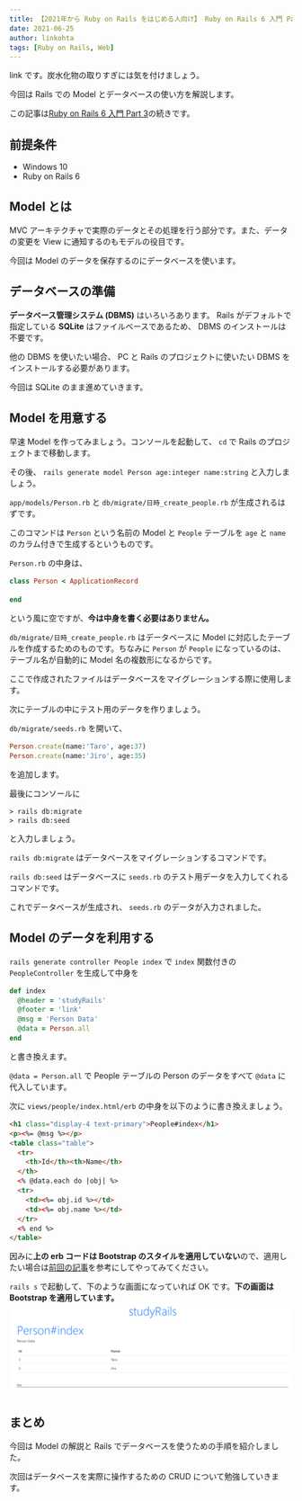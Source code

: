 ```yaml
---
title: 【2021年から Ruby on Rails をはじめる人向け】 Ruby on Rails 6 入門 Part 4 ～データベースを使う～
date: 2021-06-25
author: linkohta
tags: [Ruby on Rails, Web]
---
```


link です。炭水化物の取りすぎには気を付けましょう。

今回は Rails での Model とデータベースの使い方を解説します。

この記事は[Ruby on Rails 6 入門 Part 3](/ruby-on-rails3/)の続きです。

## 前提条件

- Windows 10
- Ruby on Rails 6

## Model とは

MVC アーキテクチャで実際のデータとその処理を行う部分です。また、データの変更を View に通知するのもモデルの役目です。

今回は Model のデータを保存するのにデータベースを使います。

## データベースの準備

**データベース管理システム (DBMS)** はいろいろあります。 Rails がデフォルトで指定している **SQLite** はファイルベースであるため、 DBMS のインストールは不要です。

他の DBMS を使いたい場合、 PC と Rails のプロジェクトに使いたい DBMS をインストールする必要があります。

今回は SQLite のまま進めていきます。

## Model を用意する

早速 Model を作ってみましょう。コンソールを起動して、 `cd` で Rails のプロジェクトまで移動します。

その後、 `rails generate model Person age:integer name:string` と入力しましょう。

`app/models/Person.rb` と `db/migrate/日時_create_people.rb` が生成されるはずです。

このコマンドは `Person` という名前の Model と `People` テーブルを `age` と `name` のカラム付きで生成するというものです。

`Person.rb` の中身は、
```rb
class Person < ApplicationRecord
    
end
```
という風に空ですが、**今は中身を書く必要はありません。**

`db/migrate/日時_create_people.rb` はデータベースに Model に対応したテーブルを作成するためのものです。ちなみに `Person` が `People` になっているのは、テーブル名が自動的に Model 名の複数形になるからです。

ここで作成されたファイルはデータベースをマイグレーションする際に使用します。

次にテーブルの中にテスト用のデータを作りましょう。

`db/migrate/seeds.rb` を開いて、
```rb
Person.create(name:'Taro', age:37)
Person.create(name:'Jiro', age:35)
```
を追加します。

最後にコンソールに
```
> rails db:migrate
> rails db:seed
```
と入力しましょう。

`rails db:migrate` はデータベースをマイグレーションするコマンドです。

`rails db:seed` はデータベースに `seeds.rb` のテスト用データを入力してくれるコマンドです。

これでデータベースが生成され、 `seeds.rb` のデータが入力されました。

## Model のデータを利用する

`rails generate controller People index` で `index` 関数付きの `PeopleController` を生成して中身を
```rb
def index
  @header = 'studyRails'
  @footer = 'link'
  @msg = 'Person Data'
  @data = Person.all
end
```
と書き換えます。

`@data = Person.all` で People テーブルの Person のデータをすべて `@data` に代入しています。

次に `views/people/index.html/erb` の中身を以下のように書き換えましょう。
```html
<h1 class="display-4 text-primary">People#index</h1>
<p><%= @msg %></p>
<table class="table">
  <tr>
    <th>Id</th><th>Name</th>
  </th>
  <% @data.each do |obj| %>
  <tr>
    <td><%= obj.id %></td>
    <td><%= obj.name %></td>
  </tr>
  <% end %>
</table>
```

因みに**上の erb コードは Bootstrap のスタイルを適用していない**ので、適用したい場合は[前回の記事](/ruby-on-rails3/)を参考にしてやってみてください。

`rails s` で起動して、下のような画面になっていれば OK です。**下の画面は Bootstrap を適用しています。**
![](images/ruby-on-rails4-1.png)

## まとめ

今回は Model の解説と Rails でデータベースを使うための手順を紹介しました。

次回はデータベースを実際に操作するための CRUD について勉強していきます。